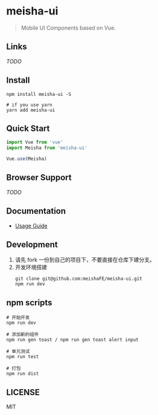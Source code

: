 # meisha-ui

> Mobile UI Components based on Vue.

## Links
*TODO*

## Install
```shell
npm install meisha-ui -S

# if you use yarn
yarn add meisha-ui
```

## Quick Start
```javascript
import Vue from 'vue'
import Meisha from 'meisha-ui'

Vue.use(Meisha)
```

## Browser Support
*TODO*

## Documentation
* [Usage Guide](docs/guide.md)
## Development

1. 请先 fork 一份到自己的项目下，不要直接在仓库下建分支。
2. 开发环境搭建
    ```shell
    git clone git@github.com:meishaFE/meisha-ui.git
    npm run dev
    ```
## npm scripts
```shell
# 开始开发
npm run dev

# 添加新的组件
npm run gen toast / npm run gen toast alert input

# 单元测试
npm run test

# 打包
npm run dist

```

## LICENSE
MIT
